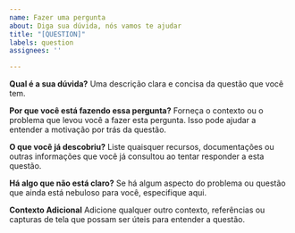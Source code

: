 ```yaml
---
name: Fazer uma pergunta
about: Diga sua dúvida, nós vamos te ajudar
title: "[QUESTION]"
labels: question
assignees: ''

---
```


**Qual é a sua dúvida?**
Uma descrição clara e concisa da questão que você tem.

**Por que você está fazendo essa pergunta?**
Forneça o contexto ou o problema que levou você a fazer esta pergunta. Isso pode ajudar a entender a motivação por trás da questão.

**O que você já descobriu?**
Liste quaisquer recursos, documentações ou outras informações que você já consultou ao tentar responder a esta questão.

**Há algo que não está claro?**
Se há algum aspecto do problema ou questão que ainda está nebuloso para você, especifique aqui.

**Contexto Adicional**
Adicione qualquer outro contexto, referências ou capturas de tela que possam ser úteis para entender a questão.
